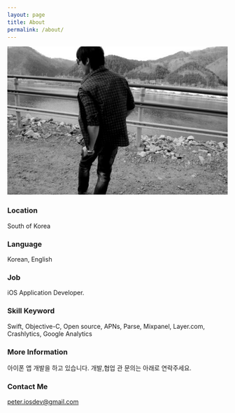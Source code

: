 ```yaml
---
layout: page
title: About
permalink: /about/
---
```

![Yousung](/images/me_background.jpg)

### Location
South of Korea

### Language
Korean, English

### Job
iOS Application Developer.

### Skill Keyword
Swift, Objective-C, Open source, APNs, Parse, Mixpanel, Layer.com, Crashlytics, Google Analytics

### More Information
아이폰 앱 개발을 하고 있습니다. 개발,협업 관 문의는 아래로 연락주세요.

### Contact Me
[peter.iosdev@gmail.com](mailto:peter.iosdev@gmail.com)